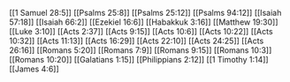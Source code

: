 [[1 Samuel 28:5]]
[[Psalms 25:8]]
[[Psalms 25:12]]
[[Psalms 94:12]]
[[Isaiah 57:18]]
[[Isaiah 66:2]]
[[Ezekiel 16:6]]
[[Habakkuk 3:16]]
[[Matthew 19:30]]
[[Luke 3:10]]
[[Acts 2:37]]
[[Acts 9:15]]
[[Acts 10:6]]
[[Acts 10:22]]
[[Acts 10:32]]
[[Acts 11:13]]
[[Acts 16:29]]
[[Acts 22:10]]
[[Acts 24:25]]
[[Acts 26:16]]
[[Romans 5:20]]
[[Romans 7:9]]
[[Romans 9:15]]
[[Romans 10:3]]
[[Romans 10:20]]
[[Galatians 1:15]]
[[Philippians 2:12]]
[[1 Timothy 1:14]]
[[James 4:6]]
